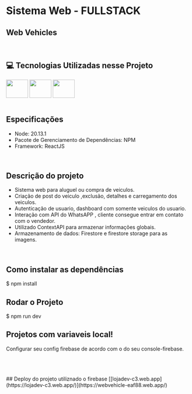 # Sistema Web - FULLSTACK

## Web Vehicles

<br>

## 💻 Tecnologias Utilizadas nesse Projeto
<div style="display: inline_block">
  <img align="center" height="50" width="60" src="https://cdn.jsdelivr.net/gh/devicons/devicon/icons/react/react-original.svg">
  <img align="center" height="50" width="60" src="https://miro.medium.com/v2/resize:fit:300/1*R4c8lHBHuH5qyqOtZb3h-w.png">
  <img align="center" height="50" width="60" src="https://cdn.jsdelivr.net/gh/devicons/devicon@latest/icons/typescript/typescript-original.svg">
</div>

<br>

## Especificações
- Node: 20.13.1
- Pacote de Gerenciamento de Dependências: NPM
- Framework: ReactJS

<br>

## Descrição do projeto
- Sistema web para aluguel ou compra de veiculos.
- Criação de post do veiculo ,exclusão, detalhes e carregamento dos veiculos.
- Autenticação de usuario, dashboard com somente veiculos do usuario.
- Interação com API do WhatsAPP , cliente consegue entrar em contato com o vendedor.
- Utilizado ContextAPI para armazenar informações globais.
- Armazenamento de dados: Firestore e firestore storage para as imagens.


<br>

## Como instalar as dependências
$ npm install


## Rodar o Projeto
$ npm run dev

## Projetos com variaveis local!
Configurar seu config firebase de acordo com o do seu console-firebase.


<br>

<br>

<br>
## Deploy do projeto utiliznado o firebase
[[lojadev-c3.web.app](https://lojadev-c3.web.app/)](https://webvehicle-eaf88.web.app/)
<br>
